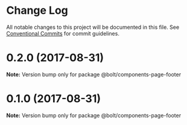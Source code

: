 # Change Log

All notable changes to this project will be documented in this file.
See [Conventional Commits](https://conventionalcommits.org) for commit guidelines.

<a name="0.2.0"></a>
# 0.2.0 (2017-08-31)




**Note:** Version bump only for package @bolt/components-page-footer

<a name="0.1.0"></a>
# 0.1.0 (2017-08-31)




**Note:** Version bump only for package @bolt/components-page-footer
